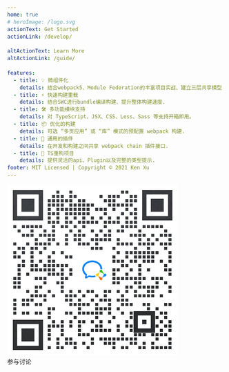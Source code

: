 ```yaml
---
home: true
# heroImage: /logo.svg
actionText: Get Started
actionLink: /develop/

altActionText: Learn More
altActionLink: /guide/

features:
  - title: 💡 微组件化
    details: 结合webpack5、Module Federation的丰富项目实战、建立三层共享模型
  - title: ⚡️ 快速构建重载
    details: 结合SWC进行bundle编译构建、提升整体构建速度.
  - title: 🛠️ 多功能模块支持
    details: 对 TypeScript、JSX、CSS、Less、Sass 等支持开箱即用。
  - title: 📦 优化的构建
    details: 可选 “多页应用” 或 “库” 模式的预配置 webpack 构建.
  - title: 🔩 通用的插件
    details: 在开发和构建之间共享 webpack chain 插件接口.
  - title: 🔑 TS重构项目
    details: 提供灵活的api、Plugin以及完整的类型提示.
footer: MIT Licensed | Copyright © 2021 Ken Xu
---
```


<div class="contact">
  <img src="./img/contact_me_qr.png" />
  <div class="footer">参与讨论</div>
</div>

<script setup>
import fetchReleaseTag from './.vitepress/theme/fetchReleaseTag.js'
fetchReleaseTag()
</script>

